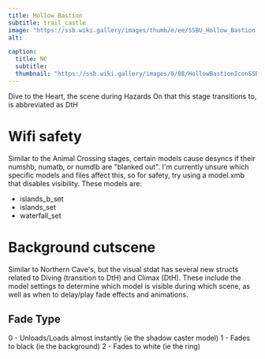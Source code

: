 ```yaml
---
title: Hollow Bastion
subtitle: trail_castle
image: "https://ssb.wiki.gallery/images/thumb/e/ee/SSBU_Hollow_Bastion.png/800px-SSBU_Hollow_Bastion.png"
alt: 

caption:
  title: NC
  subtitle: 
  thumbnail: "https://ssb.wiki.gallery/images/0/08/HollowBastionIconSSBU.png"
---
```

Dive to the Heart, the scene during Hazards On that this stage transitions to, is abbreviated as DtH

# Wifi safety
Similar to the Animal Crossing stages, certain models cause desyncs if their numshb, numatb, or numdlb are "blanked out". I'm currently unsure which specific models and files affect this, so for safety, try using a model.xmb that disables visibility.
These models are:
- islands_b_set
- islands_set
- waterfall_set

# Background cutscene
Similar to Northern Cave's, but the visual stdat has several new structs related to Diving (transition to DtH) and Climax (DtH). These include the model settings to determine which model is visible during which scene, as well as when to delay/play fade effects and animations.

## Fade Type
0 - Unloads/Loads almost instantly (ie the shadow caster model)
1 - Fades to black (ie the background)
2 - Fades to white (ie the ring)
